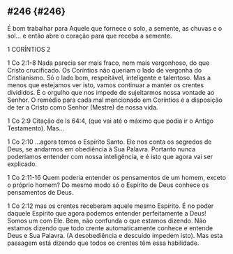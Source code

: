 ## #246 {#246}

É bom trabalhar para Aquele que fornece o solo, a semente, as chuvas e o sol... e então abre o coração para que receba a semente.

1 CORÍNTIOS 2

1 Co 2:1-8 Nada parecia ser mais fraco, nem mais vergonhoso, do que Cristo crucificado. Os Coríntios não queriam o lado de vergonha do Cristianismo. Só o lado bom, respeitável, inteligente e talentoso. Mas a menos que estejamos ver isto, vamos continuar a manter os crentes divididos. É o orgulho que nos impede de sujeitarmos nossa vontade ao Senhor. O remédio para cada mal mencionado em Coríntios é a disposição de ter a Cristo como Senhor (Mestre) de nossa vida.

1 Co 2:9 Citação de Is 64:4, (que vai até o máximo que podia ir o Antigo Testamento). Mas...

1 Co 2:10 ...agora temos o Espírito Santo. Ele nos conta os segredos de Deus, se andarmos em obediência à Sua Palavra. Portanto nunca poderíamos entender com nossa inteligência, e é isto que agora vai ser explicado.

1 Co 2:11-16 Quem poderia entender os pensamentos de um homem, exceto o próprio homem? Do mesmo modo só o Espírito de Deus conhece os pensamentos de Deus.

1 Co 2:12 mas os crentes receberam aquele mesmo Espírito. É no poder daquele Espírito que agora podemos entender perfeitamente a Deus! Somos um com Ele. Bem, não confunda o que estamos dizendo. Não estamos dizendo que todo crente automaticamente conhece e entende Deus e Sua Palavra. (A desobediência e descuido impedem isto). Mas esta passagem está dizendo que todos os crentes têm essa habilidade.